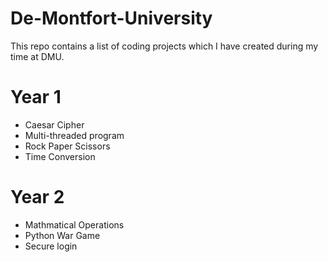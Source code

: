 # De-Montfort-University

This repo contains a list of coding projects which I have created during my time at DMU.

# Year 1
- Caesar Cipher
- Multi-threaded program
- Rock Paper Scissors
- Time Conversion

# Year 2
- Mathmatical Operations
- Python War Game
- Secure login
